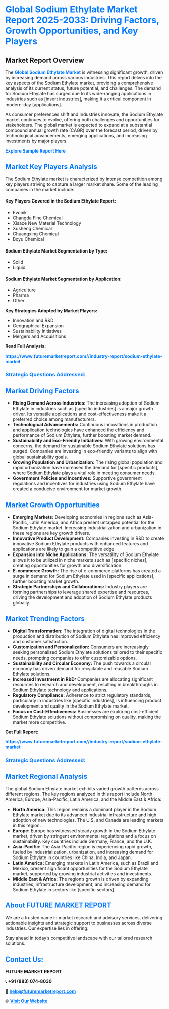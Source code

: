 <h1 style="color: #007BFF;">Global Sodium Ethylate Market Report 2025-2033: Driving Factors, Growth Opportunities, and Key Players</h1>

<section id="overview">
<h2>Market Report Overview</h2>
<p>The <a href="https://www.futuremarketreport.com//industry-report/sodium-ethylate-market" style="color: #007BFF; text-decoration: none;"><strong>Global Sodium Ethylate Market</strong></a> is witnessing significant growth, driven by increasing demand across various industries. This report delves into the key aspects of the Sodium Ethylate market, providing a comprehensive analysis of its current status, future potential, and challenges. The demand for Sodium Ethylate has surged due to its wide-ranging applications in industries such as [insert industries], making it a critical component in modern-day [applications].</p>
<p>As consumer preferences shift and industries innovate, the Sodium Ethylate market continues to evolve, offering both challenges and opportunities for stakeholders. The global market is expected to expand at a substantial compound annual growth rate (CAGR) over the forecast period, driven by technological advancements, emerging applications, and increasing investments by major players.</p>
</section>

<section id="overview">
<p><a href="https://www.futuremarketreport.com//request-sample/reportId=47221" style="color: #007BFF; text-decoration: none;"><strong>Explore Sample Report Here</strong></a></p>
</section>

<section id="key-players">
<h2 style="color: #007BFF;">Market Key Players Analysis</h2>
<p>The Sodium Ethylate market is characterized by intense competition among key players striving to capture a larger market share. Some of the leading companies in the market include:</p>
<h4>Key Players Covered in the Sodium Ethylate Report:</h4>
<ul><li>Evonik</li><li>Changda Fine Chemical</li><li>Xisace New Material Technology</li><li>Xusheng Chemical</li><li>Chuangxing Chemical</li><li>Boyu Chemical</li></ul>
<h4>Sodium Ethylate Market Segmentation by Type:</h4>
<ul><li>Solid</li><li>Liquid</li></ul>

<h4>Sodium Ethylate Market Segmentation by Application:</h4>
<ul><li>Agriculture</li><li>Pharma</li><li>Other</li></ul>
<p><strong>Key Strategies Adopted by Market Players:</strong></p>
<ul>
<li>Innovation and R&D</li>
<li>Geographical Expansion</li>
<li>Sustainability Initiatives</li>
<li>Mergers and Acquisitions</li>
</ul>
</section>

<section>
<p><strong>Read Full Analysis: </strong></p><a href="https://www.futuremarketreport.com//industry-report/sodium-ethylate-market" style="color: #007BFF; text-decoration: none;"><strong>https://www.futuremarketreport.com//industry-report/sodium-ethylate-market</strong></a>
<h3 style="color: #007BFF;">Strategic Questions Addressed:</h3>
</section>

<section id="driving-factors">
<h2 style="color: #007BFF;">Market Driving Factors</h2>
<ul>
<li><strong>Rising Demand Across Industries:</strong> The increasing adoption of Sodium Ethylate in industries such as [specific industries] is a major growth driver. Its versatile applications and cost-effectiveness make it a preferred choice among manufacturers.</li>
<li><strong>Technological Advancements:</strong> Continuous innovations in production and application technologies have enhanced the efficiency and performance of Sodium Ethylate, further boosting market demand.</li>
<li><strong>Sustainability and Eco-Friendly Initiatives:</strong> With growing environmental concerns, the demand for sustainable Sodium Ethylate solutions has surged. Companies are investing in eco-friendly variants to align with global sustainability goals.</li>
<li><strong>Growing Population and Urbanization:</strong> The rising global population and rapid urbanization have increased the demand for [specific products], where Sodium Ethylate plays a vital role in meeting consumer needs.</li>
<li><strong>Government Policies and Incentives:</strong> Supportive government regulations and incentives for industries using Sodium Ethylate have created a conducive environment for market growth.</li>
</ul>
</section>

<section id="growth-opportunities">
<h2 style="color: #007BFF;">Market Growth Opportunities</h2>
<ul>
<li><strong>Emerging Markets:</strong> Developing economies in regions such as Asia-Pacific, Latin America, and Africa present untapped potential for the Sodium Ethylate market. Increasing industrialization and urbanization in these regions are key growth drivers.</li>
<li><strong>Innovative Product Development:</strong> Companies investing in R&D to create innovative Sodium Ethylate products with enhanced features and applications are likely to gain a competitive edge.</li>
<li><strong>Expansion into Niche Applications:</strong> The versatility of Sodium Ethylate allows it to be utilized in niche markets such as [specific niches], creating opportunities for growth and diversification.</li>
<li><strong>E-commerce Growth:</strong> The rise of e-commerce platforms has created a surge in demand for Sodium Ethylate used in [specific applications], further boosting market growth.</li>
<li><strong>Strategic Partnerships and Collaborations:</strong> Industry players are forming partnerships to leverage shared expertise and resources, driving the development and adoption of Sodium Ethylate products globally.</li>
</ul>
</section>

<section id="trending-factors">
<h2 style="color: #007BFF;">Market Trending Factors</h2>
<ul>
<li><strong>Digital Transformation:</strong> The integration of digital technologies in the production and distribution of Sodium Ethylate has improved efficiency and customer satisfaction.</li>
<li><strong>Customization and Personalization:</strong> Consumers are increasingly seeking personalized Sodium Ethylate solutions tailored to their specific needs, prompting companies to offer customizable options.</li>
<li><strong>Sustainability and Circular Economy:</strong> The push towards a circular economy has driven demand for recyclable and reusable Sodium Ethylate solutions.</li>
<li><strong>Increased Investment in R&D:</strong> Companies are allocating significant resources to research and development, resulting in breakthroughs in Sodium Ethylate technology and applications.</li>
<li><strong>Regulatory Compliance:</strong> Adherence to strict regulatory standards, particularly in industries like [specific industries], is influencing product development and quality in the Sodium Ethylate market.</li>
<li><strong>Focus on Cost-Effectiveness:</strong> Businesses are exploring cost-efficient Sodium Ethylate solutions without compromising on quality, making the market more competitive.</li>
</ul>
</section>

<section>
<p><strong>Get Full Report: </strong></p><a href="https://www.futuremarketreport.com//industry-report/sodium-ethylate-market" style="color: #007BFF; text-decoration: none;"><strong>https://www.futuremarketreport.com//industry-report/sodium-ethylate-market</strong></a>
<h3 style="color: #007BFF;">Strategic Questions Addressed:</h3>
</section>


<section id="regional-analysis">
<h2 style="color: #007BFF;">Market Regional Analysis</h2>
<p>The global Sodium Ethylate market exhibits varied growth patterns across different regions. The key regions analyzed in this report include North America, Europe, Asia-Pacific, Latin America, and the Middle East & Africa:</p>
<ul>
<li><strong>North America:</strong> This region remains a dominant player in the Sodium Ethylate market due to its advanced industrial infrastructure and high adoption of new technologies. The U.S. and Canada are leading markets in this region.</li>
<li><strong>Europe:</strong> Europe has witnessed steady growth in the Sodium Ethylate market, driven by stringent environmental regulations and a focus on sustainability. Key countries include Germany, France, and the U.K.</li>
<li><strong>Asia-Pacific:</strong> The Asia-Pacific region is experiencing rapid growth, fueled by industrialization, urbanization, and increasing demand for Sodium Ethylate in countries like China, India, and Japan.</li>
<li><strong>Latin America:</strong> Emerging markets in Latin America, such as Brazil and Mexico, present significant opportunities for the Sodium Ethylate market, supported by growing industrial activities and investments.</li>
<li><strong>Middle East & Africa:</strong> The region’s growth is driven by expanding industries, infrastructure development, and increasing demand for Sodium Ethylate in sectors like [specific sectors].</li>
</ul>
</section>

<footer>
<h2 style="color: #007BFF;">About FUTURE MARKET REPORT</h2>
<p>We are a trusted name in market research and advisory services, delivering actionable insights and strategic support to businesses across diverse industries. Our expertise lies in offering:</p>

<p>Stay ahead in today’s competitive landscape with our tailored research solutions.</p>

<h2 style="color: #007BFF;">Contact Us:</h2>
<p><strong>FUTURE MARKET REPORT</strong></p>
<p>📞 <strong>+91 (883) 074-8030</strong></p>
<p>📧 <strong><a href="mailto:help@futuremarketreport.com" style="color: #007BFF;">help@futuremarketreport.com</a></strong></p>
<p>🌐 <strong><a href="https://www.futuremarketreport.com/" style="color: #007BFF;">Visit Our Website</a></strong></p>
</footer>
